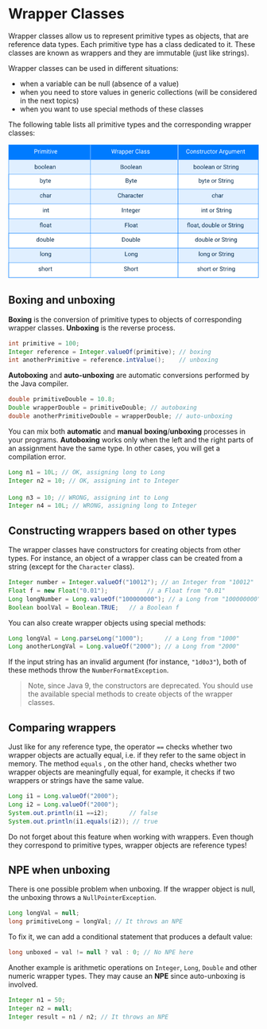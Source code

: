 # Wrapper Classes

Wrapper classes allow us to represent primitive types as objects, that are reference data types.
Each primitive type has a class dedicated to it. These classes are known as wrappers and they are immutable (just like 
strings).

Wrapper classes can be used in different situations:

- when a variable can be null (absence of a value)
- when you need to store values in generic collections (will be considered in the next topics)
- when you want to use special methods of these classes

The following table lists all primitive types and the corresponding wrapper classes:

![wrapper_classes.png](images/wrapper_classes.png)

## Boxing and unboxing

**Boxing** is the conversion of primitive types to objects of corresponding wrapper classes. **Unboxing** is the reverse
process.

```java
int primitive = 100;
Integer reference = Integer.valueOf(primitive); // boxing
int anotherPrimitive = reference.intValue();    // unboxing
```

**Autoboxing** and **auto-unboxing** are automatic conversions performed by the Java compiler.

```java
double primitiveDouble = 10.8;
Double wrapperDouble = primitiveDouble; // autoboxing
double anotherPrimitiveDouble = wrapperDouble; // auto-unboxing
```

You can mix both **automatic** and **manual** **boxing**/**unboxing** processes in your programs. **Autoboxing** works
only when the left and the right parts of an assignment have the same type. In other cases, you will get a compilation
error.

```java
Long n1 = 10L; // OK, assigning long to Long
Integer n2 = 10; // OK, assigning int to Integer

Long n3 = 10; // WRONG, assigning int to Long
Integer n4 = 10L; // WRONG, assigning long to Integer
```

## Constructing wrappers based on other types

The wrapper classes have constructors for creating objects from other types. For instance, an object of a wrapper class
can be created from a string (except for the `Character` class).

```java
Integer number = Integer.valueOf("10012"); // an Integer from "10012"
Float f = new Float("0.01");           // a Float from "0.01"
Long longNumber = Long.valueOf("100000000"); // a Long from "100000000"
Boolean boolVal = Boolean.TRUE;   // a Boolean f
```

You can also create wrapper objects using special methods:

```java
Long longVal = Long.parseLong("1000");      // a Long from "1000"
Long anotherLongVal = Long.valueOf("2000"); // a Long from "2000"
```

If the input string has an invalid argument (for instance, `"1d0o3"`), both of these methods throw the
`NumberFormatException`.

> Note, since Java 9, the constructors are deprecated. You should use the available special methods to create objects of
> the wrapper classes.

## Comparing wrappers

Just like for any reference type, the operator `==` checks whether two wrapper objects are actually equal, i.e. if they
refer to the same object in memory. The method `equals` , on the other hand, checks whether two wrapper objects are
meaningfully equal, for example, it checks if two wrappers or strings have the same value.

```java
Long i1 = Long.valueOf("2000");
Long i2 = Long.valueOf("2000");
System.out.println(i1 ==i2);      // false
System.out.println(i1.equals(i2)); // true
```

Do not forget about this feature when working with wrappers. Even though they correspond to primitive types, wrapper
objects are reference types!

## NPE when unboxing

There is one possible problem when unboxing. If the wrapper object is null, the unboxing throws a
`NullPointerException`.

```java
Long longVal = null;
long primitiveLong = longVal; // It throws an NPE
```

To fix it, we can add a conditional statement that produces a default value:

```java
long unboxed = val != null ? val : 0; // No NPE here
```

Another example is arithmetic operations on `Integer`, `Long`, `Double` and other numeric wrapper types. They may cause 
an **NPE** since auto-unboxing is involved.

```java
Integer n1 = 50;
Integer n2 = null;
Integer result = n1 / n2; // It throws an NPE
```

